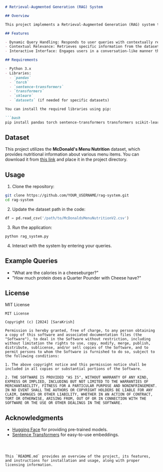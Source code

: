 
```markdown
# Retrieval-Augmented Generation (RAG) System

## Overview

This project implements a Retrieval-Augmented Generation (RAG) system that combines information retrieval and generative modeling to answer user queries based on a nutritional dataset. The system uses Sentence Transformers for embedding retrieval and T5 for generating coherent responses.

## Features

- Dynamic Query Handling: Responds to user queries with contextually relevant answers.
- Contextual Relevance: Retrieves specific information from the dataset to enhance response accuracy.
- Interactive Interface: Engages users in a conversation-like manner through an interactive loop.

## Requirements

- Python 3.x
- Libraries:
  - `pandas`
  - `torch`
  - `sentence-transformers`
  - `transformers`
  - `sklearn`
  - `datasets` (if needed for specific datasets)

You can install the required libraries using pip:

```bash
pip install pandas torch sentence-transformers transformers scikit-learn datasets
```

## Dataset

This project utilizes the **McDonald's Menu Nutrition** dataset, which provides nutritional information about various menu items. You can download it from [this link](URL_TO_DATASET) and place it in the project directory.

## Usage

1. Clone the repository:

```bash
git clone https://github.com/YOUR_USERNAME/rag-system.git
cd rag-system
```

2. Update the dataset path in the code:

```python
df = pd.read_csv('/path/to/McDonaldsMenuNutritionV2.csv')
```

3. Run the application:

```bash
python rag_system.py
```

4. Interact with the system by entering your queries.

## Example Queries

- "What are the calories in a cheeseburger?"
- "How much protein does a Quarter Pounder with Cheese have?"

## License

MIT License

```
MIT License

Copyright (c) [2024] [SaraKrish]

Permission is hereby granted, free of charge, to any person obtaining a copy of this software and associated documentation files (the "Software"), to deal in the Software without restriction, including without limitation the rights to use, copy, modify, merge, publish, distribute, sublicense, and/or sell copies of the Software, and to permit persons to whom the Software is furnished to do so, subject to the following conditions:

1. The above copyright notice and this permission notice shall be included in all copies or substantial portions of the Software.

2. THE SOFTWARE IS PROVIDED "AS IS", WITHOUT WARRANTY OF ANY KIND, EXPRESS OR IMPLIED, INCLUDING BUT NOT LIMITED TO THE WARRANTIES OF MERCHANTABILITY, FITNESS FOR A PARTICULAR PURPOSE AND NONINFRINGEMENT. IN NO EVENT SHALL THE AUTHORS OR COPYRIGHT HOLDERS BE LIABLE FOR ANY CLAIM, DAMAGES OR OTHER LIABILITY, WHETHER IN AN ACTION OF CONTRACT, TORT OR OTHERWISE, ARISING FROM, OUT OF OR IN CONNECTION WITH THE SOFTWARE OR THE USE OR OTHER DEALINGS IN THE SOFTWARE.
```

## Acknowledgments

- [Hugging Face](https://huggingface.co/) for providing pre-trained models.
- [Sentence Transformers](https://www.sbert.net/) for easy-to-use embeddings.

```

 

This `README.md` provides an overview of the project, its features, and instructions for installation and usage, along with proper licensing information.
